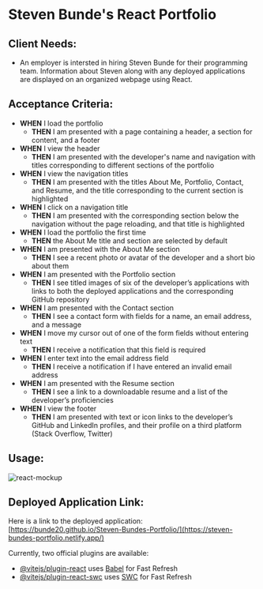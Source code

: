 # Steven Bunde's React Portfolio

## Client Needs:
- An employer is intersted in hiring Steven Bunde for their programming team. Information about Steven along with any deployed applications are displayed on an organized webpage using React.

## Acceptance Criteria:
- **WHEN** I load the portfolio
  - **THEN** I am presented with a page containing a header, a section for content, and a footer
- **WHEN** I view the header
  - **THEN** I am presented with the developer's name and navigation with titles corresponding to different sections of the portfolio
- **WHEN** I view the navigation titles
  - **THEN** I am presented with the titles About Me, Portfolio, Contact, and Resume, and the title corresponding to the current section is highlighted
- **WHEN** I click on a navigation title
  - **THEN** I am presented with the corresponding section below the navigation without the page reloading, and that title is highlighted
- **WHEN** I load the portfolio the first time
  - **THEN** the About Me title and section are selected by default
- **WHEN** I am presented with the About Me section
  - **THEN** I see a recent photo or avatar of the developer and a short bio about them
- **WHEN** I am presented with the Portfolio section
  - **THEN** I see titled images of six of the developer’s applications with links to both the deployed applications and the corresponding GitHub repository
- **WHEN** I am presented with the Contact section
  - **THEN** I see a contact form with fields for a name, an email address, and a message
- **WHEN** I move my cursor out of one of the form fields without entering text
  - **THEN** I receive a notification that this field is required
- **WHEN** I enter text into the email address field
  - **THEN** I receive a notification if I have entered an invalid email address
- **WHEN** I am presented with the Resume section
  - **THEN** I see a link to a downloadable resume and a list of the developer’s proficiencies
- **WHEN** I view the footer
  - **THEN** I am presented with text or icon links to the developer’s GitHub and LinkedIn profiles, and their profile on a third platform (Stack Overflow, Twitter)


## Usage:
![react-mockup](https://github.com/Bunde20/React-Portfolio/assets/135177057/211cf5ea-615d-4361-931e-e17b6ad579d4)


## Deployed Application Link:
Here is a link to the deployed application: [https://bunde20.github.io/Steven-Bundes-Portfolio/](https://steven-bundes-portfolio.netlify.app/)



Currently, two official plugins are available:

- [@vitejs/plugin-react](https://github.com/vitejs/vite-plugin-react/blob/main/packages/plugin-react/README.md) uses [Babel](https://babeljs.io/) for Fast Refresh
- [@vitejs/plugin-react-swc](https://github.com/vitejs/vite-plugin-react-swc) uses [SWC](https://swc.rs/) for Fast Refresh
